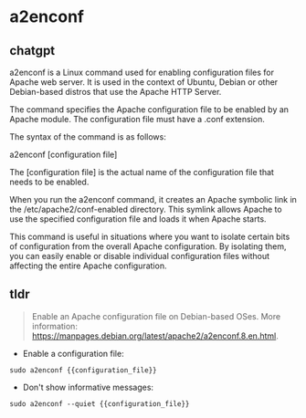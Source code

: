 # a2enconf 
## chatgpt 
a2enconf is a Linux command used for enabling configuration files for Apache web server. It is used in the context of Ubuntu, Debian or other Debian-based distros that use the Apache HTTP Server.

The command specifies the Apache configuration file to be enabled by an Apache module. The configuration file must have a .conf extension.

The syntax of the command is as follows:

a2enconf [configuration file]

The [configuration file] is the actual name of the configuration file that needs to be enabled.

When you run the a2enconf command, it creates an Apache symbolic link in the /etc/apache2/conf-enabled directory. This symlink allows Apache to use the specified configuration file and loads it when Apache starts.

This command is useful in situations where you want to isolate certain bits of configuration from the overall Apache configuration. By isolating them, you can easily enable or disable individual configuration files without affecting the entire Apache configuration. 

## tldr 
 
> Enable an Apache configuration file on Debian-based OSes.
> More information: <https://manpages.debian.org/latest/apache2/a2enconf.8.en.html>.

- Enable a configuration file:

`sudo a2enconf {{configuration_file}}`

- Don't show informative messages:

`sudo a2enconf --quiet {{configuration_file}}`

